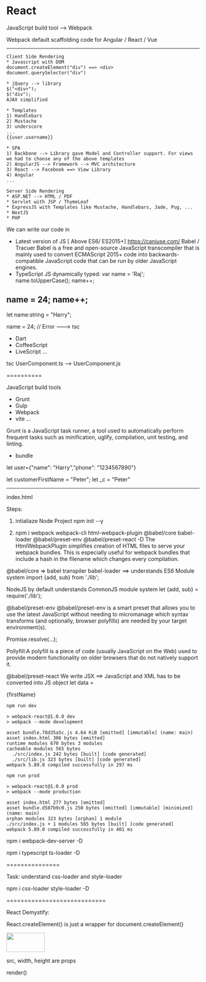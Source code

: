 # React

JavaScript build tool --> Webpack

Webpack default scaffolding code for Angular / React / Vue

------------
```
Client Side Rendering
* Javascript with DOM
document.createElement("div") ==> <div>
document.querySelector("div")

* jQuery --> library
$("<div>");
$("div");
AJAX simplified

* Templates
1) Handlebars
2) Mustache
3) underscore
...
{{user.username}}

* SPA
1) Backbone --> Library gave Model and Controller support. For views we had to choose any of the above templates
2) AngularJS --> Framework --> MVC architecture
3) React --> Facebook ==> View Library
4) Angular
...

Server Side Rendering
* ASP.NET --> HTML / PDF
* Servlet with JSP / ThymeLeaf
* ExpressJS with Templates like Mustache, Handlebars, Jade, Pug, ...
* NextJS
* PHP

```

We can write our code in 
* Latest version of JS [ Above ES6/ ES2015+]
https://caniuse.com/
Babel / Tracuer
Babel is a free and open-source JavaScript transcompiler that is mainly used to convert ECMAScript 2015+ code into backwards-compatible JavaScript code that can be run by older JavaScript engines. 
* TypeScript
JS dynamically typed:
var name = 'Raj';
name.toUpperCase();
name++;

name = 24;
name++;
---

let name:string = "Harry";

name = 24; // Error ---> tsc


* Dart
* CoffeeScript
* LiveScript
...

tsc UserComponent.ts --> UserComponent.js

==========

JavaScript build tools
* Grunt
* Gulp
* Webpack
* vite
...

Grunt is a JavaScript task runner, a tool used to automatically perform frequent tasks such as minification, uglify, compilation, unit testing, and linting.
+ bundle


let user={"name": "Harry","phone": "1234567890"}

let customerFirstName = "Peter"; 
let _c = "Peter"

---------
index.html
<script src="bundle.kime#2f2.js"></script>

Steps:
1) intialiaze Node Project
npm init --y

2) npm i webpack webpack-cli html-webpack-plugin @babel/core babel-loader @babel/preset-env @babel/preset-react -D
The HtmlWebpackPlugin simplifies creation of HTML files to serve your webpack bundles. This is especially useful for webpack bundles that include a hash in the filename which changes every compilation.

@babel/core => babel transpiler
babel-loader ==> understands ES6 Module system
import {add, sub} from './lib';


NodeJS by default understands CommonJS module system
let {add, sub} = require('./lib');

@babel/preset-env
@babel/preset-env is a smart preset that allows you to use the latest JavaScript without needing to micromanage which syntax transforms (and optionally, browser polyfills) are needed by your target environment(s).

Promise.resolve(...);

Pollyfill:A polyfill is a piece of code (usually JavaScript on the Web) used to provide modern functionality on older browsers that do not natively support it.


@babel/preset-react 
We write JSX ==> JavaScript and XML has to be converted into JS object
let data = <div>
    {firstName}
</div>


```
npm run dev

> webpack-react@1.0.0 dev
> webpack --mode development

asset bundle.78d35a5c.js 4.64 KiB [emitted] [immutable] (name: main)
asset index.html 306 bytes [emitted]
runtime modules 670 bytes 3 modules
cacheable modules 565 bytes
  ./src/index.js 242 bytes [built] [code generated]
  ./src/lib.js 323 bytes [built] [code generated]
webpack 5.89.0 compiled successfully in 297 ms

npm run prod

> webpack-react@1.0.0 prod
> webpack --mode production

asset index.html 277 bytes [emitted]
asset bundle.d587b9c0.js 250 bytes [emitted] [immutable] [minimized] (name: main)
orphan modules 323 bytes [orphan] 1 module
./src/index.js + 1 modules 565 bytes [built] [code generated]
webpack 5.89.0 compiled successfully in 401 ms
```

npm i webpack-dev-server -D

npm i typescript ts-loader -D

===============

Task:
understand css-loader and style-loader

npm i css-loader style-loader -D

============================

React Demystify:

React.createElement() is just a wrapper for document.createElement()


<img src="a.png" width="100px" height="50px">

src, width, height are props 

render()


